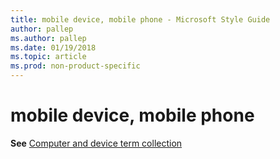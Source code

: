 ```yaml
---
title: mobile device, mobile phone - Microsoft Style Guide
author: pallep
ms.author: pallep
ms.date: 01/19/2018
ms.topic: article
ms.prod: non-product-specific
---
```


# mobile device, mobile phone

**See** [Computer and device term collection](/style-guide/a-z-word-list-term-collections/term-collections/computer-device-terms)
